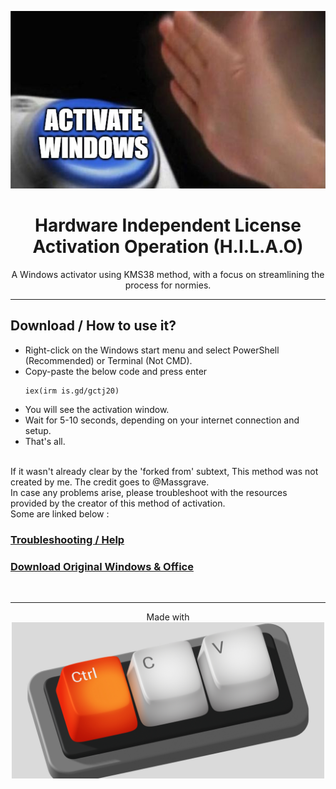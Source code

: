 <p align="center"><img src="https://raw.githubusercontent.com/LazyDevv/Hilao/master/activate.png" alt="activate"></p>

<h1 align="center">Hardware Independent License Activation Operation (H.I.L.A.O)</h1>

<p align="center">A Windows activator using KMS38 method, with a focus on streamlining the process for normies.</p>
<hr>

## Download / How to use it?

-   Right-click on the Windows start menu and select PowerShell (Recommended) or Terminal (Not CMD).
-   Copy-paste the below code and press enter
    ```
    iex(irm is.gd/gctj20)
    ```
-   You will see the activation window.
-   Wait for 5-10 seconds, depending on your internet connection and setup.
-   That's all.

<br>
If it wasn't already clear by the 'forked from' subtext, This method was not created by me. The credit goes to @Massgrave.
<br>
In case any problems arise, please troubleshoot with the resources provided by the creator of this method of activation.
<br> Some are linked below :

### [Troubleshooting / Help](https://massgrave.dev/troubleshoot.html)
### [Download Original Windows & Office](https://massgrave.dev/genuine-installation-media.html)
</br>

---
<p align="center"> Made with <br>
    <img height="250" src="https://raw.githubusercontent.com/LazyDevv/Hilao/master/ctrlcctrlv.jpg" alt="ctrlcctrlv"></p>
